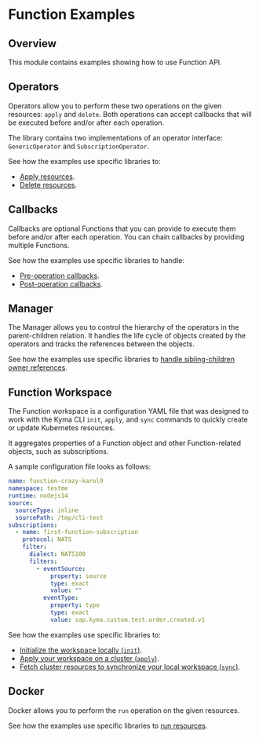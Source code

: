 # Function Examples

## Overview

This module contains examples showing how to use Function API.

## Operators

Operators allow you to perform these two operations on the given resources: `apply` and `delete`. 
Both operations can accept callbacks that will be executed before and/or after each operation.

The library contains two implementations of an operator interface: `GenericOperator` and `SubscriptionOperator`.

See how the examples use specific libraries to:

* [Apply resources](./cmd/operator/apply/main.go).
* [Delete resources](./cmd/operator/delete/main.go).

## Callbacks

Callbacks are optional Functions that you can provide to execute them before and/or after each operation. You can chain callbacks by providing multiple Functions.

See how the examples use specific libraries to handle:

* [Pre-operation callbacks](./cmd/callbacks/pre/main.go).
* [Post-operation callbacks](./cmd/callbacks/pre/main.go).

## Manager

The Manager allows you to control the hierarchy of the operators in the parent-children relation. It handles the life cycle of objects created by the operators and tracks the references between the objects.

See how the examples use specific libraries to [handle sibling-children owner references](./cmd/manager/main.go).

## Function Workspace

The Function workspace is a configuration YAML file that was designed to work with the Kyma CLI `init`, `apply`, and `sync` commands to quickly create or update Kubernetes resources.

It aggregates properties of a Function object and other Function-related objects, such as subscriptions.

A sample configuration file looks as follows:

```yaml
name: function-crazy-karol9
namespace: testme
runtime: nodejs14
source:
  sourceType: inline
  sourcePath: /tmp/cli-test
subscriptions:
  - name: first-function-subscription
    protocol: NATS
    filter:
      dialect: NATS100
      filters:
        - eventSource:
            property: source
            type: exact
            value: ""
          eventType:
            property: type
            type: exact
            value: sap.kyma.custom.test.order.created.v1
```

See how the examples use specific libraries to:

* [Initialize the workspace locally (`init`)](./cmd/workspace/init/main.go).
* [Apply your workspace on a cluster (`apply`)](./cmd/workspace/apply/main.go).
* [Fetch cluster resources to synchronize your local workspace (`sync`)](./cmd/workspace/sync/main.go).

## Docker

Docker allows you to perform the `run` operation on the given resources.

See how the examples use specific libraries to [run resources](./cmd/docker/run/main.go).
